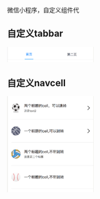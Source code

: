 微信小程序，自定义组件代

## 自定义tabbar
<img src="https://github.com/life-lab/xcx-components/raw/master/gitImages/custom-tabbar.png" width="40%" />
<img>

## 自定义navcell
<img src="https://github.com/life-lab/xcx-components/raw/master/gitImages/custom-navcell.png" width="40%" />

